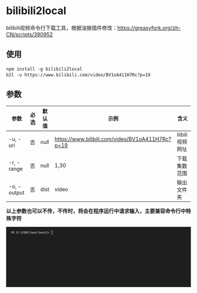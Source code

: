 # bilibili2local

bilibili视频命令行下载工具，根据油猴插件修改：https://greasyfork.org/zh-CN/scripts/390952

## 使用

```shell
npm install -g bilibili2local
b2l -u https://www.bilibili.com/video/BV1oA411H7Rc?p=19
```

## 参数

|参数|必选|默认值| 示例 | 含义 |
| -- | -- | -- | -- | -- |
| -u, -uri | 否 | null | https://www.bilibili.com/video/BV1oA411H7Rc?p=19 | ilibili视频网址 |
| -r, -range | 否 | null | 1,30 | 下载集数范围 |
| -o, -output | 否 | dist | video | 输出文件夹 |

**以上参数也可以不传，不传时，将会在程序运行中请求输入，主要兼容命令行中特殊字符**

![bilibili download](./b2l.gif)